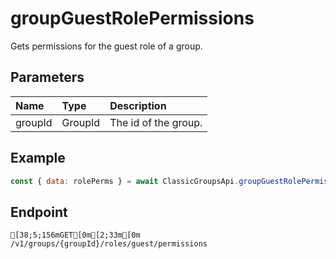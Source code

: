 
# groupGuestRolePermissions
Gets permissions for the guest role of a group.


## Parameters
| Name    | Type    | Description          |
| :------ | :------ | :------------------- |
| groupId | GroupId | The id of the group. |



## Example
```js copy showLineNumbers
const { data: rolePerms } = await ClassicGroupsApi.groupGuestRolePermissions({ groupId: 5850082 }); 
```

## Endpoint
```ansi
[38;5;156mGET[0m[2;33m[0m /v1/groups/{groupId}/roles/guest/permissions
```
  